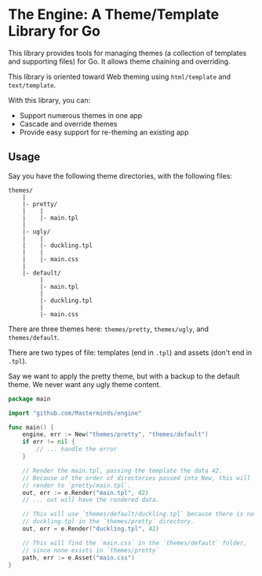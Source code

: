 # The Engine: A Theme/Template Library for Go

This library provides tools for managing themes (a collection of
templates and supporting files) for Go. It allows theme chaining
and overriding.

This library is oriented toward Web theming using `html/template`
and `text/template`.

With this library, you can:

- Support numerous themes in one app
- Cascade and override themes
- Provide easy support for re-theming an existing app

## Usage

Say you have the following theme directories, with the following files:

```
themes/
    |
    |- pretty/
    |    |
    |    |- main.tpl
    |
    |- ugly/
    |    |
    |    |- duckling.tpl
    |    |
    |    |- main.css
    |
    |- default/
         |
         |- main.tpl
         |
         |- duckling.tpl
         |
         |- main.css
```

There are three themes here: `themes/pretty`, `themes/ugly`, and
`themes/default`.

There are two types of file: templates (end in `.tpl`) and assets (don't
end in `.tpl`).

Say we want to apply the pretty theme, but with a backup to the default
theme. We never want any ugly theme content.

```go
package main

import "github.com/Masterminds/engine"

func main() {
    engine, err := New("themes/pretty", "themes/default")
    if err != nil {
        // ... handle the error
    }

    // Render the main.tpl, passing the template the data 42.
    // Because of the order of directories passed into New, this will
    // render to `pretty/main.tpl`.
    out, err := e.Render("main.tpl", 42)
    // ... out will have the rendered data.

    // This will use `themes/default/duckling.tpl` because there is no
    // duckling.tpl in the `themes/pretty` directory.
    out, err = e.Render("duckling.tpl", 42)

    // This will find the `main.css` in the `themes/default` folder,
    // since none exists in `themes/pretty`
    path, err := e.Asset("main.css")
}
```
